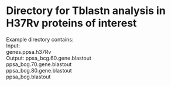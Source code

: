 # Directory for Tblastn analysis in H37Rv proteins of interest 

Example directory contains:  
Input:  
    genes.ppsa.h37Rv  
Output:
    ppsa_bcg.60.gene.blastout  
    ppsa_bcg.70.gene.blastout  
    ppsa_bcg.80.gene.blastout  
    ppsa_bcg.blastout  